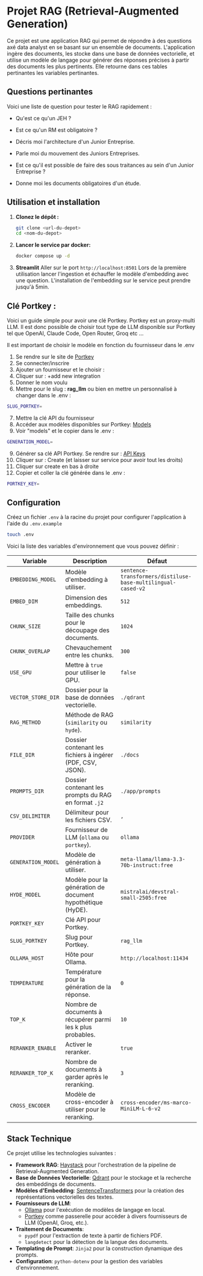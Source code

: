 # Projet RAG (Retrieval-Augmented Generation)

Ce projet est une application RAG qui permet de répondre à des questions axé data analyst en se basant sur un ensemble de documents. L'application ingère des documents, les stocke dans une base de données vectorielle, et utilise un modèle de langage pour générer des réponses précises à partir des documents les plus pertinents. Elle retourne dans ces tables pertinantes les variables pertinantes.

## Questions pertinantes

Voici une liste de question pour tester le RAG rapidement :

- Qu'est ce qu'un JEH ?

- Est ce qu'un RM est obligatoire ?

- Décris moi l'architecture d'un Junior Entreprise.

- Parle moi du mouvement des Juniors Entreprises.

- Est ce qu'il est possible de faire des sous traitances au sein d'un Junior Entreprise ?

- Donne moi les documents obligatoires d'un étude.

## Utilisation et installation

1.  **Clonez le dépôt :**
    ```bash
    git clone <url-du-depot>
    cd <nom-du-depot>
    ```

2.  **Lancer le service par docker:**
    ```bash
    docker compose up -d
    ```
3. **Streamlit**
    Aller sur le port `http://localhost:8501`
    Lors de la première utilisation lancer l'ingestion et échauffer le modèle d'embedding avec une question.
    L'installation de l'embedding sur le service peut prendre jusqu'à 5min.

## Clé Portkey :

Voici un guide simple pour avoir une clé Portkey. Portkey est un proxy-multi LLM.
Il est donc possible de choisir tout type de LLM disponible sur Portkey tel que OpenAI, Claude Code, Open Router, Groq etc ...

Il est important de choisir le modèle en fonction du fournisseur dans le .env

1. Se rendre sur le site de [Portkey](https://portkey.ai/)
2. Se connecter/inscrire
3. Ajouter un fournisseur et le choisir : [](https://app.portkey.ai/model-catalog/providers)
4. Cliquer sur : +add new integration
5. Donner le nom voulu
6. Mettre pour le slug : **rag_llm** ou bien en mettre un personnalisé à changer dans le .env :
```bash
SLUG_PORTKEY=
```
7. Mettre la clé API du fournisseur
8. Accéder aux modèles disponibles sur Portkey: [Models](https://app.portkey.ai/model-catalog)
9. Voir "models" et le copier dans le .env :
```bash
GENERATION_MODEL=
```

9. Générer sa clé API Portkey. Se rendre sur : [API Keys](https://app.portkey.ai/api-keys)
10. Cliquer sur : Create (et laisser sur service pour avoir tout les droits)
11. Cliquer sur create en bas à droite
12. Copier et coller la clé générée dans le .env : 
```bash
PORTKEY_KEY=
```

## Configuration

Créez un fichier `.env` à la racine du projet pour configurer l'application à l'aide du `.env.example`
```bash
touch .env
```

Voici la liste des variables d'environnement que vous pouvez définir :

| Variable | Description | Défaut |
| --- | --- | --- |
| `EMBEDDING_MODEL` | Modèle d'embedding à utiliser. | `sentence-transformers/distiluse-base-multilingual-cased-v2` |
| `EMBED_DIM` | Dimension des embeddings. | `512` |
| `CHUNK_SIZE` | Taille des chunks pour le découpage des documents. | `1024` |
| `CHUNK_OVERLAP` | Chevauchement entre les chunks. | `300` |
| `USE_GPU` | Mettre à `true` pour utiliser le GPU. | `false` |
| `VECTOR_STORE_DIR`| Dossier pour la base de données vectorielle. | `./qdrant` |
| `RAG_METHOD` | Méthode de RAG (`similarity` ou `hyde`). | `similarity` |
| `FILE_DIR` | Dossier contenant les fichiers à ingérer (PDF, CSV, JSON). | `./docs` |
| `PROMPTS_DIR` | Dossier contenant les prompts du RAG en format `.j2` | `./app/prompts` |
| `CSV_DELIMITER` | Délimiteur pour les fichiers CSV. | `,` |
| `PROVIDER` | Fournisseur de LLM (`ollama` ou `portkey`). | `ollama` |
| `GENERATION_MODEL`| Modèle de génération à utiliser. | `meta-llama/llama-3.3-70b-instruct:free` |
| `HYDE_MODEL` | Modèle pour la génération de document hypothétique (HyDE). | `mistralai/devstral-small-2505:free` |
| `PORTKEY_KEY` | Clé API pour Portkey. | |
| `SLUG_PORTKEY` | Slug pour Portkey. | `rag_llm` |
| `OLLAMA_HOST` | Hôte pour Ollama. | `http://localhost:11434` |
| `TEMPERATURE` | Température pour la génération de la réponse. | `0` |
| `TOP_K` | Nombre de documents à récupérer parmi les k plus probables. | `10` |
| `RERANKER_ENABLE` | Activer le reranker. | `true` |
| `RERANKER_TOP_K` | Nombre de documents à garder après le reranking. | `3` |
| `CROSS_ENCODER` | Modèle de cross-encoder à utiliser pour le reranking. | `cross-encoder/ms-marco-MiniLM-L-6-v2` |

## Stack Technique

Ce projet utilise les technologies suivantes :

-   **Framework RAG**: [Haystack](https://haystack.deepset.ai/) pour l'orchestration de la pipeline de Retrieval-Augmented Generation.
-   **Base de Données Vectorielle**: [Qdrant](https://qdrant.tech/) pour le stockage et la recherche des embeddings de documents.
-   **Modèles d'Embedding**: [SentenceTransformers](https://www.sbert.net/) pour la création des représentations vectorielles des textes.
-   **Fournisseurs de LLM**:
    -   [Ollama](https://ollama.ai/) pour l'exécution de modèles de langage en local.
    -   [Portkey](https://portkey.ai/) comme passerelle pour accéder à divers fournisseurs de LLM (OpenAI, Groq, etc.).
-   **Traitement de Documents**:
    -   `pypdf` pour l'extraction de texte à partir de fichiers PDF.
    -   `langdetect` pour la détection de la langue des documents.
-   **Templating de Prompt**: `Jinja2` pour la construction dynamique des prompts.
-   **Configuration**: `python-dotenv` pour la gestion des variables d'environnement.